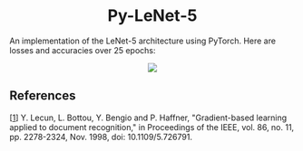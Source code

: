 <h1 align="center">Py-LeNet-5</h1>

An implementation of the LeNet-5 architecture using PyTorch. Here are losses and accuracies over 25 epochs:
<div align="center">
  <img src="https://github.com/tanjeffreyz02/py-lenet-5/blob/cc14503e76c8d41975570e4f0d84af6847bff077/models/lenet-5/02_02_2022/15_27_14/losses.png" />
</div>

<h2>References</h2>

[[1](http://yann.lecun.com/exdb/publis/pdf/lecun-01a.pdf)] Y. Lecun, L. Bottou, Y. Bengio and P. Haffner, "Gradient-based learning applied to document recognition," in Proceedings of the IEEE, vol. 86, no. 11, pp. 2278-2324, Nov. 1998, doi: 10.1109/5.726791.

